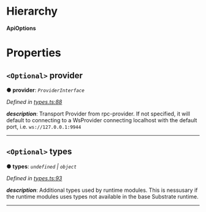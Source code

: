 

# Hierarchy

**ApiOptions**

# Properties

<a id="provider"></a>

## `<Optional>` provider

**● provider**: *`ProviderInterface`*

*Defined in [types.ts:88](https://github.com/polkadot-js/api/blob/3ced943/packages/api/src/types.ts#L88)*

*__description__*: Transport Provider from rpc-provider. If not specified, it will default to connecting to a WsProvider connecting localhost with the default port, i.e. `ws://127.0.0.1:9944`

___
<a id="types"></a>

## `<Optional>` types

**● types**: *`undefined` | `object`*

*Defined in [types.ts:93](https://github.com/polkadot-js/api/blob/3ced943/packages/api/src/types.ts#L93)*

*__description__*: Additional types used by runtime modules. This is nessusary if the runtime modules uses types not available in the base Substrate runtime.

___

